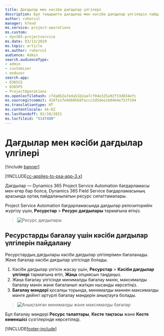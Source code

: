 ```yaml
---
title: Дағдылар мен кәсіби дағдылар үлгілері
description: Бұл тақырыпта дағдылар мен кәсіби дағдылар үлгілерін пайдалану жолы туралы ақпарат берілген.
author: ruhercul
manager: kfend
ms.service: project-operations
ms.custom:
- dyn365-projectservice
ms.date: 03/13/2019
ms.topic: article
ms.author: ruhercul
audience: Admin
search.audienceType:
- admin
- customizer
- enduser
search.app:
- D365CE
- D365PS
- ProjectOperations
ms.openlocfilehash: c7da8b2a7eda51b2aa7cf04e325a92f33d834efc
ms.sourcegitcommit: 418fa1fe9d605b8faccc2d5dee1b04b4e753f194
ms.translationtype: HT
ms.contentlocale: kk-KZ
ms.lasthandoff: 02/10/2021
ms.locfileid: "5147480"
---
```

# <a name="skills-and-proficiency-models"></a>Дағдылар мен кәсіби дағдылар үлгілері

[!include [banner](../includes/psa-now-project-operations.md)]

[!INCLUDE[cc-applies-to-psa-app-3.x](../includes/cc-applies-to-psa-app-3x.md)]

Дағдылар — Dynamics 365 Project Service Automation бағдарламасы мен егер бар болса, Dynamics 365 Field Service бағдарламасының арасында ортақ пайдаланылатын ресурс сипаттамалары. 

Project Service Automation бағдарламасында дағдылар репозиторийін жүргізу үшін, **Ресурстар** \> **Ресурс дағдылары** тармағына өтіңіз. 

> ![Ресурс дағдылары](media/Resource-Management-image84.png)

## <a name="use-proficiency-models-to-rate-resources"></a>Ресурстарды бағалау үшін кәсіби дағдылар үлгілерін пайдалану

Ресурстардың дағдылары кәсіби дағдылар үлгілерімен бағаланады. Жеке бағалар кәсіби дағдылар үлгісінде болады. 

1. Кәсіби дағдылар үлгісін жасау үшін, **Ресурстар** \> **Кәсіби дағдылар үлгілері** тармағына өтіп, **Жаңа** опциясын таңдаңыз.
2. Жаңа бағалау үлгісінде минималды бағалау мәнін, максималды бағалау мәнін және бағаланып жатқан нысанды көрсетіңіз.
3. **Бағалау мәндері** қосалқы торында, минималды мәннен максималды мәнге дейінгі әртүрлі бағалау мәндерін анықтауға болады.

> ![Анықталған минималды және максималды бағалар](media/Resource-Management-image85.png)

Бұл бағалау мәндері **Ресурс талаптары**, **Кесте тақтасы** және **Кесте көмекшісі** сүзгілерінде көрсетіледі.


[!INCLUDE[footer-include](../includes/footer-banner.md)]
